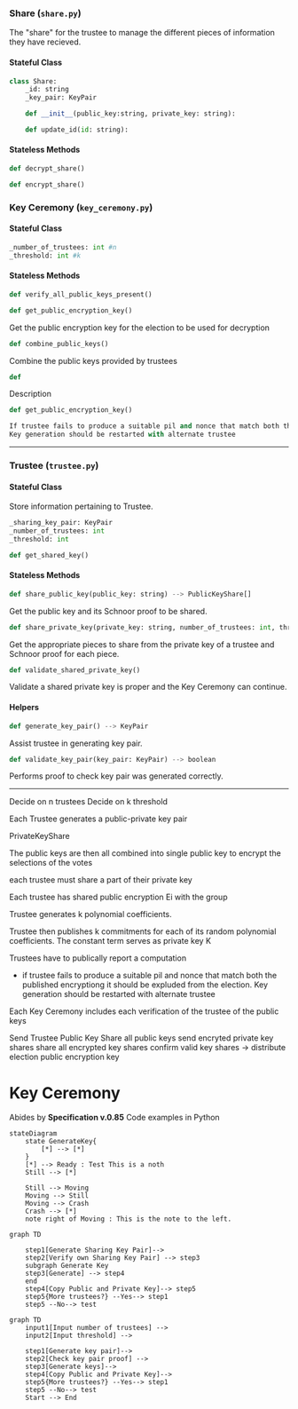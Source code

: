 ### Share (`share.py`)

The "share" for the trustee to manage the different pieces of information they have recieved.

#### Stateful Class

```python
class Share:
    _id: string
    _key_pair: KeyPair

    def __init__(public_key:string, private_key: string):

    def update_id(id: string):
```

#### Stateless Methods

```python
def decrypt_share()
```

```python
def encrypt_share()
```

### Key Ceremony (`key_ceremony.py`)

#### Stateful Class

```python
_number_of_trustees: int #n
_threshold: int #k
```

#### Stateless Methods

```python
def verify_all_public_keys_present()
```

```python
def get_public_encryption_key()
```

Get the public encryption key for the election to be used for decryption

```python
def combine_public_keys()
```

Combine the public keys provided by trustees

```python
def
```

Description

```python
def get_public_encryption_key()
```

```python
If trustee fails to produce a suitable pil and nonce that match both the published encryption it should be excluded from the election.
Key generation should be restarted with alternate trustee
```

---

### Trustee (`trustee.py`)

#### Stateful Class

Store information pertaining to Trustee.

```python
_sharing_key_pair: KeyPair
_number_of_trustees: int
_threshold: int

def get_shared_key()
```

#### Stateless Methods

```python
def share_public_key(public_key: string) --> PublicKeyShare[]
```

Get the public key and its Schnoor proof to be shared.

```python
def share_private_key(private_key: string, number_of_trustees: int, threshold: int) --> PrivateKeyShare[]
```

Get the appropriate pieces to share from the private key of a trustee and Schnoor proof for each piece.

```python
def validate_shared_private_key()
```

Validate a shared private key is proper and the Key Ceremony can continue.

#### Helpers

```python
def generate_key_pair() --> KeyPair
```

Assist trustee in generating key pair.

```python
def validate_key_pair(key_pair: KeyPair) --> boolean
```

Performs proof to check key pair was generated correctly.

---

Decide on n trustees
Decide on k threshold

Each Trustee generates a public-private key pair

PrivateKeyShare

The public keys are then all combined into single public key to encrypt the selections of the votes

each trustee must share a part of their private key

Each trustee has shared public encryption Ei with the group

Trustee generates k polynomial coefficients.

Trustee then publishes k commitments for each of its random polynomial coefficients.
The constant term serves as private key
K

Trustees have to publically report a computation

- if trustee fails to produce a suitable pil and nonce that match both the published encryptiong it should be expluded from the election. Key generation should be restarted with alternate trustee

Each Key Ceremony includes each verification of the trustee of the public keys

Send Trustee Public Key
Share all public keys
send encryted private key shares
share all encrypted key shares
confirm valid key shares -> distribute election public encryption key

# Key Ceremony

Abides by **Specification v.0.85**
Code examples in Python

```mermaid
stateDiagram
    state GenerateKey{
        [*] --> [*]
    }
    [*] --> Ready : Test This is a noth
    Still --> [*]

    Still --> Moving
    Moving --> Still
    Moving --> Crash
    Crash --> [*]
    note right of Moving : This is the note to the left.
```

```mermaid
graph TD

    step1[Generate Sharing Key Pair]-->
    step2[Verify own Sharing Key Pair] --> step3
    subgraph Generate Key
    step3[Generate] --> step4
    end
    step4[Copy Public and Private Key]--> step5
    step5{More trustees?} --Yes--> step1
    step5 --No--> test
```

```mermaid
graph TD
    input1[Input number of trustees] -->
    input2[Input threshold] -->

    step1[Generate key pair]-->
    step2[Check key pair proof] -->
    step3[Generate keys]-->
    step4[Copy Public and Private Key]-->
    step5{More trustees?} --Yes--> step1
    step5 --No--> test
    Start --> End
```
